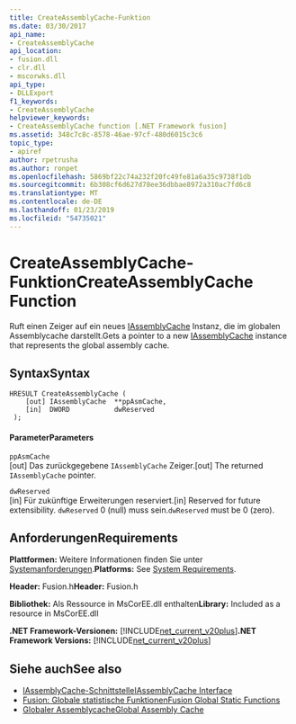 ```yaml
---
title: CreateAssemblyCache-Funktion
ms.date: 03/30/2017
api_name:
- CreateAssemblyCache
api_location:
- fusion.dll
- clr.dll
- mscorwks.dll
api_type:
- DLLExport
f1_keywords:
- CreateAssemblyCache
helpviewer_keywords:
- CreateAssemblyCache function [.NET Framework fusion]
ms.assetid: 348c7c8c-8578-46ae-97cf-480d6015c3c6
topic_type:
- apiref
author: rpetrusha
ms.author: ronpet
ms.openlocfilehash: 5869bf22c74a232f20fc49fe81a6a35c9738f1db
ms.sourcegitcommit: 6b308cf6d627d78ee36dbbae8972a310ac7fd6c8
ms.translationtype: MT
ms.contentlocale: de-DE
ms.lasthandoff: 01/23/2019
ms.locfileid: "54735021"
---
```

# <a name="createassemblycache-function"></a><span data-ttu-id="3f56d-102">CreateAssemblyCache-Funktion</span><span class="sxs-lookup"><span data-stu-id="3f56d-102">CreateAssemblyCache Function</span></span>
<span data-ttu-id="3f56d-103">Ruft einen Zeiger auf ein neues [IAssemblyCache](../../../../docs/framework/unmanaged-api/fusion/iassemblycache-interface.md) Instanz, die im globalen Assemblycache darstellt.</span><span class="sxs-lookup"><span data-stu-id="3f56d-103">Gets a pointer to a new [IAssemblyCache](../../../../docs/framework/unmanaged-api/fusion/iassemblycache-interface.md) instance that represents the global assembly cache.</span></span>  
  
## <a name="syntax"></a><span data-ttu-id="3f56d-104">Syntax</span><span class="sxs-lookup"><span data-stu-id="3f56d-104">Syntax</span></span>  
  
```  
HRESULT CreateAssemblyCache (  
    [out] IAssemblyCache  **ppAsmCache,  
    [in]  DWORD           dwReserved  
 );  
```  
  
#### <a name="parameters"></a><span data-ttu-id="3f56d-105">Parameter</span><span class="sxs-lookup"><span data-stu-id="3f56d-105">Parameters</span></span>  
 `ppAsmCache`  
 <span data-ttu-id="3f56d-106">[out] Das zurückgegebene `IAssemblyCache` Zeiger.</span><span class="sxs-lookup"><span data-stu-id="3f56d-106">[out] The returned `IAssemblyCache` pointer.</span></span>  
  
 `dwReserved`  
 <span data-ttu-id="3f56d-107">[in] Für zukünftige Erweiterungen reserviert.</span><span class="sxs-lookup"><span data-stu-id="3f56d-107">[in] Reserved for future extensibility.</span></span> <span data-ttu-id="3f56d-108">`dwReserved` 0 (null) muss sein.</span><span class="sxs-lookup"><span data-stu-id="3f56d-108">`dwReserved` must be 0 (zero).</span></span>  
  
## <a name="requirements"></a><span data-ttu-id="3f56d-109">Anforderungen</span><span class="sxs-lookup"><span data-stu-id="3f56d-109">Requirements</span></span>  
 <span data-ttu-id="3f56d-110">**Plattformen:** Weitere Informationen finden Sie unter [Systemanforderungen](../../../../docs/framework/get-started/system-requirements.md).</span><span class="sxs-lookup"><span data-stu-id="3f56d-110">**Platforms:** See [System Requirements](../../../../docs/framework/get-started/system-requirements.md).</span></span>  
  
 <span data-ttu-id="3f56d-111">**Header:** Fusion.h</span><span class="sxs-lookup"><span data-stu-id="3f56d-111">**Header:** Fusion.h</span></span>  
  
 <span data-ttu-id="3f56d-112">**Bibliothek:** Als Ressource in MsCorEE.dll enthalten</span><span class="sxs-lookup"><span data-stu-id="3f56d-112">**Library:** Included as a resource in MsCorEE.dll</span></span>  
  
 <span data-ttu-id="3f56d-113">**.NET Framework-Versionen:** [!INCLUDE[net_current_v20plus](../../../../includes/net-current-v20plus-md.md)]</span><span class="sxs-lookup"><span data-stu-id="3f56d-113">**.NET Framework Versions:** [!INCLUDE[net_current_v20plus](../../../../includes/net-current-v20plus-md.md)]</span></span>  
  
## <a name="see-also"></a><span data-ttu-id="3f56d-114">Siehe auch</span><span class="sxs-lookup"><span data-stu-id="3f56d-114">See also</span></span>
- [<span data-ttu-id="3f56d-115">IAssemblyCache-Schnittstelle</span><span class="sxs-lookup"><span data-stu-id="3f56d-115">IAssemblyCache Interface</span></span>](../../../../docs/framework/unmanaged-api/fusion/iassemblycache-interface.md)
- [<span data-ttu-id="3f56d-116">Fusion: Globale statistische Funktionen</span><span class="sxs-lookup"><span data-stu-id="3f56d-116">Fusion Global Static Functions</span></span>](../../../../docs/framework/unmanaged-api/fusion/fusion-global-static-functions.md)
- [<span data-ttu-id="3f56d-117">Globaler Assemblycache</span><span class="sxs-lookup"><span data-stu-id="3f56d-117">Global Assembly Cache</span></span>](../../../../docs/framework/app-domains/gac.md)

